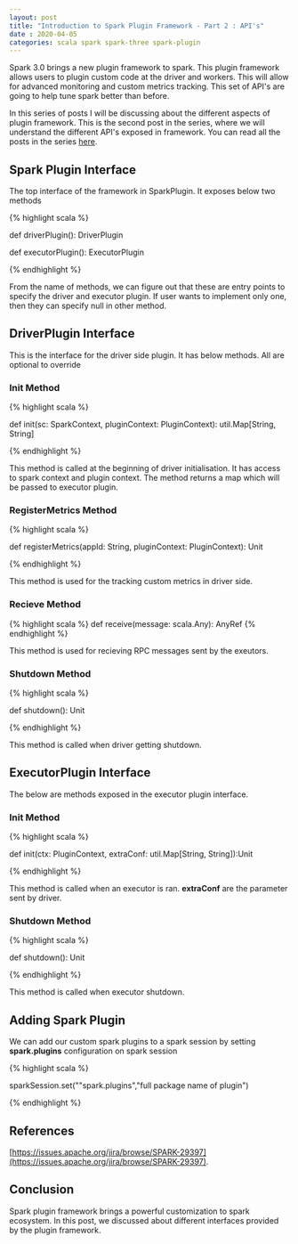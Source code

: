 ```yaml
---
layout: post
title: "Introduction to Spark Plugin Framework - Part 2 : API's"
date : 2020-04-05
categories: scala spark spark-three spark-plugin
---
```

Spark 3.0 brings a new plugin framework to spark. This plugin framework allows users to plugin custom code at the driver and workers. This will allow for advanced monitoring and custom metrics tracking. This set of API's are going to help tune spark better than before.

In this series of posts I will be discussing about the different aspects of plugin framework. This is the second post in the series, where we will understand the different API's exposed in framework. You can read all the posts in the series [here](/categories/spark-plugin).


## Spark Plugin Interface

The top interface of the framework in SparkPlugin. It exposes below two methods

{% highlight scala %}

def driverPlugin(): DriverPlugin

def executorPlugin(): ExecutorPlugin 

{% endhighlight %}

From the name of methods, we can figure out that these are entry points to specify the driver and executor plugin. If user wants to implement only one, then they can specify null in other method.


## DriverPlugin Interface

This is the interface for the driver side plugin. It has below methods. All are optional to override


### Init Method

{% highlight scala %}

def init(sc: SparkContext, pluginContext: PluginContext): util.Map[String, String] 

{% endhighlight %}

This method is called at the beginning of driver initialisation. It has access to spark context and plugin context. The method returns a map which will be passed to executor plugin.

### RegisterMetrics Method

{% highlight scala %}

def registerMetrics(appId: String, pluginContext: PluginContext): Unit 

{% endhighlight %}

This method is used for the tracking custom metrics in driver side.

### Recieve Method

{% highlight scala %}
def receive(message: scala.Any): AnyRef 
{% endhighlight %}

This method is used for recieving RPC messages sent by the exeutors.


### Shutdown Method

{% highlight scala %}

def shutdown(): Unit

{% endhighlight %}

This method is called when driver getting shutdown.


## ExecutorPlugin Interface

The below are methods exposed in the executor plugin interface.


### Init Method

{% highlight scala %}

 def init(ctx: PluginContext, extraConf: util.Map[String, String]):Unit

{% endhighlight %}

This method is called when an executor is ran. **extraConf** are the parameter sent by driver.

### Shutdown Method

{% highlight scala %}

def shutdown(): Unit 

{% endhighlight %}

This method is called when executor shutdown.


## Adding Spark Plugin

We can add our custom spark plugins to a spark session by setting **spark.plugins** configuration on spark session

{% highlight scala %}

sparkSession.set(""spark.plugins","full package name of plugin")

{% endhighlight %}



## References

[https://issues.apache.org/jira/browse/SPARK-29397](https://issues.apache.org/jira/browse/SPARK-29397).


## Conclusion

Spark plugin framework brings a powerful customization to spark ecosystem. In this post, we discussed about different interfaces provided by the plugin framework.

